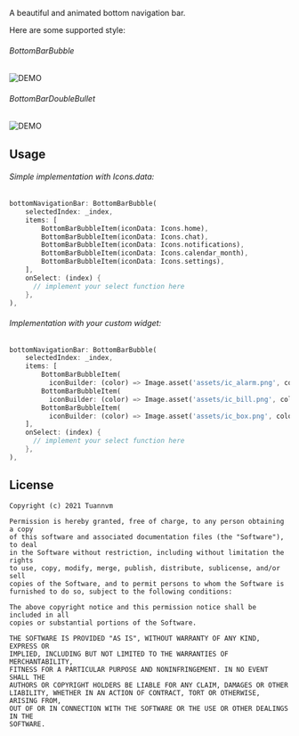 
A beautiful and animated bottom navigation bar.

Here are some supported style:

###### BottomBarBubble
![DEMO](https://github.com/tuannvm2109/bottom_bar_matu/blob/master/assets/bottom_bar_matu_bubble.gif)

###### BottomBarDoubleBullet
![DEMO](https://github.com/tuannvm2109/bottom_bar_matu/blob/master/assets/bottom_bar_matu_double_bullet.gif)

## Usage

###### Simple implementation with Icons.data:

```dart
bottomNavigationBar: BottomBarBubble(
    selectedIndex: _index,
    items: [
        BottomBarBubbleItem(iconData: Icons.home),
        BottomBarBubbleItem(iconData: Icons.chat),
        BottomBarBubbleItem(iconData: Icons.notifications),
        BottomBarBubbleItem(iconData: Icons.calendar_month),
        BottomBarBubbleItem(iconData: Icons.settings),
    ],
    onSelect: (index) {
      // implement your select function here
    },
),
```

###### Implementation with your custom widget:

```dart
bottomNavigationBar: BottomBarBubble(
    selectedIndex: _index,
    items: [
        BottomBarBubbleItem(
          iconBuilder: (color) => Image.asset('assets/ic_alarm.png', color: color, height: 30, width: 30)),
        BottomBarBubbleItem(
          iconBuilder: (color) => Image.asset('assets/ic_bill.png', color: color, height: 30, width: 30)),
        BottomBarBubbleItem(
          iconBuilder: (color) => Image.asset('assets/ic_box.png', color: color, height: 30, width: 30)),
    ],
    onSelect: (index) {
      // implement your select function here
    },
),
```

## License

```
Copyright (c) 2021 Tuannvm

Permission is hereby granted, free of charge, to any person obtaining a copy
of this software and associated documentation files (the "Software"), to deal
in the Software without restriction, including without limitation the rights
to use, copy, modify, merge, publish, distribute, sublicense, and/or sell
copies of the Software, and to permit persons to whom the Software is
furnished to do so, subject to the following conditions:

The above copyright notice and this permission notice shall be included in all
copies or substantial portions of the Software.

THE SOFTWARE IS PROVIDED "AS IS", WITHOUT WARRANTY OF ANY KIND, EXPRESS OR
IMPLIED, INCLUDING BUT NOT LIMITED TO THE WARRANTIES OF MERCHANTABILITY,
FITNESS FOR A PARTICULAR PURPOSE AND NONINFRINGEMENT. IN NO EVENT SHALL THE
AUTHORS OR COPYRIGHT HOLDERS BE LIABLE FOR ANY CLAIM, DAMAGES OR OTHER
LIABILITY, WHETHER IN AN ACTION OF CONTRACT, TORT OR OTHERWISE, ARISING FROM,
OUT OF OR IN CONNECTION WITH THE SOFTWARE OR THE USE OR OTHER DEALINGS IN THE
SOFTWARE.
```
